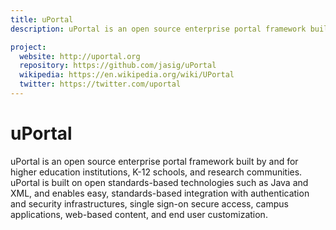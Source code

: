 ```yaml
---
title: uPortal
description: uPortal is an open source enterprise portal framework built by and for higher education institutions, K-12 schools, and research communities. uPortal is built on open standards-based technologies such as Java and XML, and enables easy, standards-based integration with authentication and security infrastructures, single sign-on secure access, campus applications, web-based content, and end user customization.

project:
  website: http://uportal.org
  repository: https://github.com/jasig/uPortal
  wikipedia: https://en.wikipedia.org/wiki/UPortal
  twitter: https://twitter.com/uportal
---
```


# uPortal

uPortal is an open source enterprise portal framework built by and for higher education institutions, K-12 schools, and research communities. uPortal is built on open standards-based technologies such as Java and XML, and enables easy, standards-based integration with authentication and security infrastructures, single sign-on secure access, campus applications, web-based content, and end user customization.
